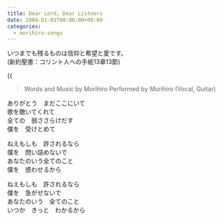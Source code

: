 ```yaml
---
title: Dear Lord, Dear Listners
date: 2004-01-01T00:00:00+09:00
categories:
  - morihiro-songs
---
```

いつまでも残るものは信仰と希望と愛です。  
(新約聖書：コリント人への手紙13章13節)  
<!--more-->

{{<audio dear-lord-dear-listeners>}}

> Words and Music by Morihiro
> Performed by Morihiro (Vocal, Guitar)

ありがとう　まだここにいて  
歌を聴いてくれて  
全ての　弱ささらけだす  
僕を　受けとめて  

ねえもしも　許されるなら  
僕を　問い詰めないで  
あなたのいう全てのこと  
僕を　惑わせるから  

ねえもしも　許されるなら  
僕を　急がせないで  
あなたのいう　全てのこと  
いつか　きっと　わかるから  